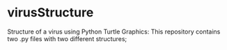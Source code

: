# virusStructure
Structure of a virus using Python Turtle Graphics:
  This repository contains two .py files with two different structures;
    


